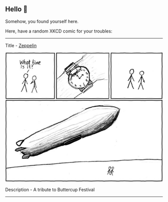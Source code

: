 ## Hello 👀

Somehow, you found yourself here.

Here, have a random XKCD comic for your troubles:

-----------------------------------

Title - [Zeppelin](https://xkcd.com/73)

![Zeppelin](./random_comic.png)

Description - A tribute to Buttercup Festival

-----------------------------------